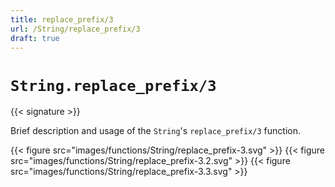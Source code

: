 ```yaml
---
title: replace_prefix/3
url: /String/replace_prefix/3
draft: true
---
```


# `String.replace_prefix/3`

{{< signature >}}

Brief description and usage of the `String`'s `replace_prefix/3` function.

{{< figure src="images/functions/String/replace_prefix-3.svg" >}}
{{< figure src="images/functions/String/replace_prefix-3.2.svg" >}}
{{< figure src="images/functions/String/replace_prefix-3.3.svg" >}}
